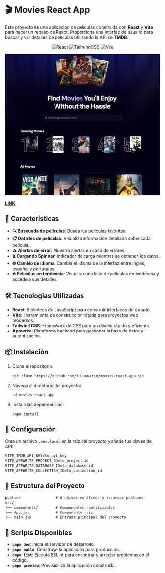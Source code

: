 # 🎬 Movies React App

Este proyecto es una aplicación de películas construida con **React** y **Vite** para hacer un repaso de React. Proporciona una interfaz de usuario para buscar y ver detalles de películas utilizando la API de **TMDB**.

<div align="center">

![React](https://img.shields.io/badge/react-%2320232a.svg?style=for-the-badge&logo=react&logoColor=%2361DAFB)
![TailwindCSS](https://img.shields.io/badge/tailwindcss-%2338B2AC.svg?style=for-the-badge&logo=tailwind-css&logoColor=white)
![Vite](https://img.shields.io/badge/vite-%23646CFF.svg?style=for-the-badge&logo=vite&logoColor=white)

<img src="portada.webp"></img>

</div>

<strong><a href="https://movies-react-repaso.onrender.com">LINK</a></strong>

## 🚀 Características

- **🔍 Búsqueda de películas**: Busca tus películas favoritas.
- **📋 Detalles de películas**: Visualiza información detallada sobre cada película.
- **⚠️ Alertas de error**: Muestra alertas en caso de errores.
- **⏳ Cargando Spinner**: Indicador de carga mientras se obtienen los datos.
- **🌐 Cambio de idioma**: Cambia el idioma de la interfaz entre inglés, español y portugués.
- **🔥 Películas en tendencia**: Visualiza una lista de películas en tendencia y accede a sus detalles.

## 🛠️ Tecnologías Utilizadas

- **React**: Biblioteca de JavaScript para construir interfaces de usuario.
- **Vite**: Herramienta de construcción rápida para proyectos web modernos.
- **Tailwind CSS**: Framework de CSS para un diseño rápido y eficiente.
- **Appwrite**: Plataforma backend para gestionar la base de datos y autenticación.

## 📦 Instalación

1. Clona el repositorio:
   ```sh
   git clone https://github.com/tu-usuario/movies-react-app.git
   ```
2. Navega al directorio del proyecto:
   ```sh
   cd movies-react-app
   ```
3. Instala las dependencias:
   ```sh
   pnpm install
   ```

## 🔧 Configuración

Crea un archivo `.env.local` en la raíz del proyecto y añade tus claves de API:

```env
VITE_TMDB_API_KEY=tu_api_key
VITE_APPWRITE_PROJECT_ID=tu_project_id
VITE_APPWRITE_DATABASE_ID=tu_database_id
VITE_APPWRITE_COLLECTION_ID=tu_collection_id
```

## 📂 Estructura del Proyecto

```plaintext
public/                # Archivos estáticos y recursos públicos
src/
├── components/        # Componentes reutilizables
├── App.jsx            # Componente raíz
├── main.jsx           # Entrada principal del proyecto
```

## 📜 Scripts Disponibles

- **`pnpm dev`**: Inicia el servidor de desarrollo.
- **`pnpm build`**: Construye la aplicación para producción.
- **`pnpm lint`**: Ejecuta ESLint para encontrar y arreglar problemas en el código.
- **`pnpm preview`**: Previsualiza la aplicación construida.
